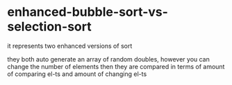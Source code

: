 # enhanced-bubble-sort-vs-selection-sort
it represents two enhanced versions of sort

  they both auto generate an array of random doubles, however you can change the number of elements
then they are compared in terms of amount of comparing el-ts and amount of changing el-ts
